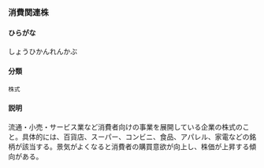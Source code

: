 <div style="display:none;">

## [あ行](securities-terms?id=あ行)
## [か行](securities-terms?id=か行)
## [さ行](securities-terms?id=さ行)

</div>

### 消費関連株

#### ひらがな

しょうひかんれんかぶ

#### 分類

`株式`

#### 説明

流通・小売・サービス業など消費者向けの事業を展開している企業の株式のこと。具体的には、百貨店、スーパー、コンビニ、食品、アパレル、家電などの銘柄が該当する。景気がよくなると消費者の購買意欲が向上し、株価が上昇する傾向がある。

<div style="display:none;">

## [た行](securities-terms?id=た行)
## [な行](securities-terms?id=な行)
## [は行](securities-terms?id=は行)
## [ま行](securities-terms?id=ま行)
## [や行](securities-terms?id=や行)
## [ら行](securities-terms?id=ら行)
## [わ行](securities-terms?id=わ行)
## [英数字・記号](securities-terms?id=英数字・記号)

</div>

